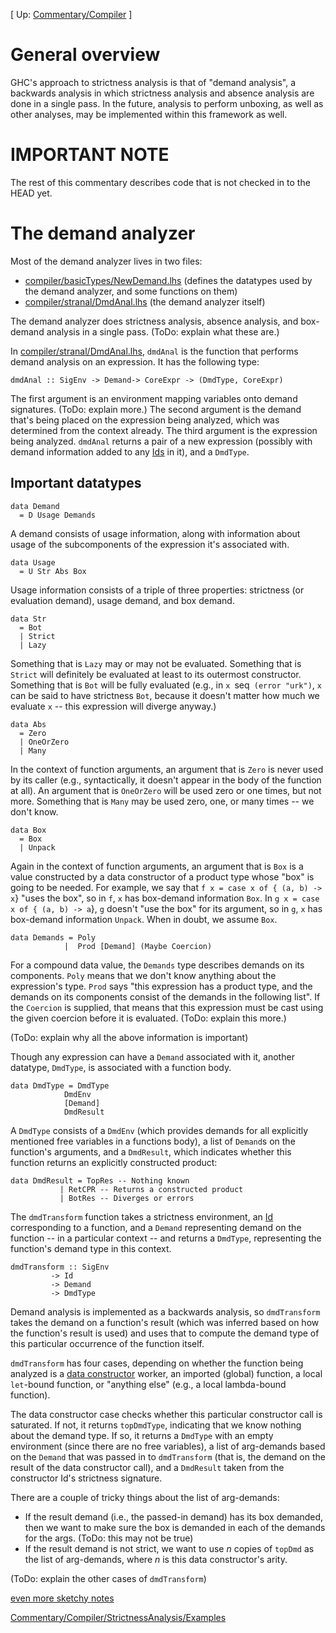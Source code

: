 
\[ Up: [Commentary/Compiler](commentary/compiler) \]


# General overview



GHC's approach to strictness analysis is that of "demand analysis", a backwards analysis in which strictness analysis and absence analysis are done in a single pass. In the future, analysis to perform unboxing, as well as other analyses, may be implemented within this framework as well.


# IMPORTANT NOTE



The rest of this commentary describes code that is not checked in to the HEAD yet.


# The demand analyzer



Most of the demand analyzer lives in two files:


- [compiler/basicTypes/NewDemand.lhs](/trac/ghc/browser/ghc/compiler/basicTypes/NewDemand.lhs) (defines the datatypes used by the demand analyzer, and some functions on them)
- [compiler/stranal/DmdAnal.lhs](/trac/ghc/browser/ghc/compiler/stranal/DmdAnal.lhs) (the demand analyzer itself)


The demand analyzer does strictness analysis, absence analysis, and box-demand analysis in a single pass. (ToDo: explain what these are.)



In [compiler/stranal/DmdAnal.lhs](/trac/ghc/browser/ghc/compiler/stranal/DmdAnal.lhs), `dmdAnal` is the function that performs demand analysis on an expression. It has the following type:


```wiki
dmdAnal :: SigEnv -> Demand-> CoreExpr -> (DmdType, CoreExpr)
```


The first argument is an environment mapping variables onto demand signatures. (ToDo: explain more.) The second argument is the demand that's being placed on the expression being analyzed, which was determined from the context already. The third argument is the expression being analyzed. `dmdAnal` returns a pair of a new expression (possibly with demand information added to any [Ids](commentary/compiler/name-type) in it), and a `DmdType`.


## Important datatypes


```wiki
data Demand
  = D Usage Demands    
```


A demand consists of usage information, along with information about usage of the subcomponents of the expression it's associated with.


```wiki
data Usage
  = U Str Abs Box        
```


Usage information consists of a triple of three properties: strictness (or evaluation demand), usage demand, and box demand.


```wiki
data Str 
  = Bot                 
  | Strict       
  | Lazy           
```


Something that is `Lazy` may or may not be evaluated. Something that is `Strict` will definitely be evaluated at least to its outermost constructor. Something that is `Bot` will be fully evaluated (e.g., in `x `seq` (error "urk")`, `x` can be said to have strictness `Bot`, because it doesn't matter how much we evaluate `x` -- this expression will diverge anyway.)


```wiki
data Abs
  = Zero     
  | OneOrZero     
  | Many       
```


In the context of function arguments, an argument that is `Zero` is never used by its caller (e.g., syntactically, it doesn't appear in the body of the function at all). An argument that is `OneOrZero` will be used zero or one times, but not more. Something that is `Many` may be used zero, one, or many times -- we don't know.


```wiki
data Box
  = Box  
  | Unpack  
```


Again in the context of function arguments, an argument that is `Box` is a value constructed by a data constructor of a product type whose "box" is going to be needed. For example, we say that `f x = case x of { (a, b) -> x`} "uses the box", so in `f`, `x` has box-demand information `Box`. In `g x = case x of { (a, b) -> a`}, `g` doesn't "use the box" for its argument, so in `g`, `x` has box-demand information `Unpack`. When in doubt, we assume `Box`.


```wiki
data Demands = Poly          
            |  Prod [Demand] (Maybe Coercion)
```


For a compound data value, the `Demands` type describes demands on its components. `Poly` means that we don't know anything about the expression's type. `Prod` says "this expression has a product type, and the demands on its components consist of the demands in the following list". If the `Coercion` is supplied, that means that this expression must be cast using the given coercion before it is evaluated. (ToDo: explain this more.)



(ToDo: explain why all the above information is important)



Though any expression can have a `Demand` associated with it, another datatype, `DmdType`, is associated with a function body.


```wiki
data DmdType = DmdType 
		    DmdEnv	
		    [Demand]	
		    DmdResult
```


A `DmdType` consists of a `DmdEnv` (which provides demands for all explicitly mentioned free variables in a functions body), a list of `Demand`s on the function's arguments, and a `DmdResult`, which indicates whether this function returns an explicitly constructed product:


```wiki
data DmdResult = TopRes	-- Nothing known	
	       | RetCPR	-- Returns a constructed product
	       | BotRes	-- Diverges or errors
```


The `dmdTransform` function takes a strictness environment, an [Id](commentary/compiler/name-type) corresponding to a function, and a `Demand` representing demand on the function -- in a particular context -- and returns a `DmdType`, representing the function's demand type in this context.


```wiki
dmdTransform :: SigEnv		
	     -> Id		
	     -> Demand		
	     -> DmdType		
```


Demand analysis is implemented as a backwards analysis, so `dmdTransform` takes the demand on a function's result (which was inferred based on how the function's result is used) and uses that to compute the demand type of this particular occurrence of the function itself.



`dmdTransform` has four cases, depending on whether the function being analyzed is a [data constructor](commentary/compiler/entity-types) worker, an imported (global) function, a local `let`-bound function, or "anything else" (e.g., a local lambda-bound function).



The data constructor case checks whether this particular constructor call is saturated. If not, it returns `topDmdType`, indicating that we know nothing about the demand type. If so, it returns a `DmdType` with an empty environment (since there are no free variables), a list of arg-demands based on the `Demand` that was passed in to `dmdTransform` (that is, the demand on the result of the data constructor call), and a `DmdResult` taken from the constructor Id's strictness signature.



There are a couple of tricky things about the list of arg-demands:


- If the result demand (i.e., the passed-in demand) has its box demanded, then we want to make sure the box is demanded in each of the demands for the args. (ToDo: this may not be true)
- If the result demand is not strict, we want to use *n* copies of `topDmd` as the list of arg-demands, where *n* is this data constructor's arity.


(ToDo: explain the other cases of `dmdTransform`)



[even more sketchy notes](commentary/compiler/strictness-analysis/kirsten-notes)



[Commentary/Compiler/StrictnessAnalysis/Examples](commentary/compiler/strictness-analysis/examples)


